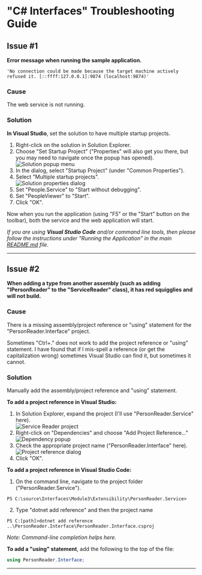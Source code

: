 # "C# Interfaces" Troubleshooting Guide

## Issue #1  
**Error message when running the sample application.**
```
'No connection could be made because the target machine actively refused it. [::ffff:127.0.0.1]:9874 (localhost:9874)'
```

### Cause
The web service is not running.

### Solution
**In Visual Studio**, set the solution to have multiple startup projects.
1. Right-click on the solution in Solution Explorer.
2. Choose "Set Startup Project" ("Properties" will also get you there, but you may need to navigate once the popup has opened).  
![Solution popup menu](/images/Solution_popup.png)  
3. In the dialog, select "Startup Project" (under "Common Properties").
4. Select "Multiple startup projects".  
![Solution properties dialog](/images/Startup_dialog.png)  
5. Set "People.Service" to "Start without debugging".
6. Set "PeopleViewer" to "Start".
7. Click "OK".

Now when you run the application (using "F5" or the "Start" button on the toolbar), both the service and the web application will start.

*If you are using **Visual Studio Code** and/or command line tools, then please follow the instructions under "Running the Application" in the main [README.md](/README.md) file.*

***

## Issue #2
**When adding a type from another assembly (such as adding "IPersonReader" to the "ServiceReader" class), it has red squigglies and will not build.**

### Cause
There is a missing assembly/project reference or "using" statement for the "PersonReader.Interface" project.  

Sometimes "Ctrl+." does not work to add the project reference or "using" statement. I have found that if I mis-spell a reference (or get the capitalization wrong) sometimes Visual Studio can find it, but sometimes it cannot.

### Solution
Manually add the assembly/project reference and "using" statement.

**To add a project reference in Visual Studio:**  
1. In Solution Explorer, expand the project (I'll use "PersonReader.Service" here).  
![Service Reader project](/images/ServiceReader_project.png)  
2. Right-click on "Dependencies" and choose "Add Project Reference..."  
![Dependency popup](/images/Dependency_popup.png)  
3. Check the appropriate project name ("PersonReader.Interface" here).  
![Project reference dialog](/images/ProjectReference_dialog.png)  
4. Click "OK".

**To add a project reference in Visual Studio Code:**  
1. On the command line, navigate to the project folder ("PersonReader.Service").
```
PS C:\source\Interfaces\Module3\Extensibility\PersonReader.Service>
```
2. Type "dotnet add reference" and then the project name
```
PS C:[path]>dotnet add reference ..\PersonReader.Interface\PersonReader.Interface.csproj
```
*Note: Command-line completion helps here.*  

**To add a "using" statement**, add the following to the top of the file:

```c#
using PersonReader.Interface;
```

***
